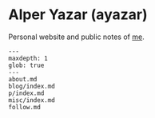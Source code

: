 # Alper Yazar (ayazar)

Personal website and public notes of [me](about.md).

```{toctree}
---
maxdepth: 1
glob: true
---
about.md
blog/index.md
p/index.md
misc/index.md
follow.md
```
